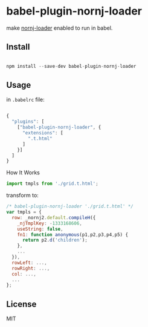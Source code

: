 # babel-plugin-nornj-loader

make [nornj-loader](https://github.com/joe-sky/nornj-loader) enabled to run in babel.

Install
-----

```javascript

npm install --save-dev babel-plugin-nornj-loader

```


Usage
-----

in `.babelrc` file:

```javascript

{
  "plugins": [
    ["babel-plugin-nornj-loader", {
      "extensions": [
        ".t.html"
      ]
    }]
  ]
}

```

How It Works

```js
import tmpls from './grid.t.html';
```

transform to:

```js
/* babel-plugin-nornj-loader './grid.t.html' */
var tmpls = {
  row: _nornj2.default.compileH({
    _njTmplKey: -1333168606,
    useString: false,
    fn1: function anonymous(p1,p2,p3,p4,p5) {
      return p2.d('children');
    },
    ...
  }),
  rowLeft: ...,
  rowRight: ...,
  col: ...,
  ...
};
```

## License

MIT